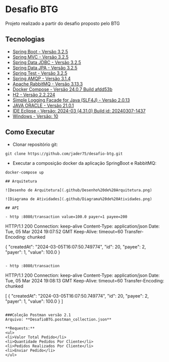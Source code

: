 # Desafio BTG
Projeto realizado a partir do desafio proposto pelo BTG

## Tecnologias
 
- [Spring Boot - Versão 3.2.5](https://spring.io/projects/spring-boot)
- [Spring MVC - Versão 3.2.5](https://docs.spring.io/spring-framework/reference/web/webmvc.html)
- [Spring Data JDBC - Versão 3.2.5](https://spring.io/projects/spring-data-jdbc)
- [Spring Data JPA - Versão 3.2.5](https://spring.io/projects/spring-data-jpa)
- [Spring Test - Versão 3.2.5](https://docs.spring.io/spring-framework/reference/web/webmvc-test.html)
- [Spring AMQP - Versão 3.1.4](https://spring.io/projects/spring-amqp)
- [Apache RabbitMQ - Versão 3.13.3](https://www.rabbitmq.com/)
- [Docker Compose - Versão 24.0.7 Build afdd53b](https://docs.docker.com/compose/)
- [H2 - Versão 2.2.224](https://www.h2database.com/html/main.html)
- [Simple Logging Facade for Java (SLF4J) - Versão 2.0.13](https://slf4j.org/)
- [JAVA ORACLE - Versão 21.0.1](https://www.oracle.com/java/technologies/java-se-glance.html)
- [IDE Eclipse - Versão: 2024-03 (4.31.0) Build id: 20240307-1437](https://www.eclipse.org/)
- [Windows - Versão: 10](https://www.microsoft.com/pt-br/windows/?r=1)

## Como Executar

- Clonar repositório git:
```
git clone https://github.com/jader75/desafio-btg.git
```
- Executar a composição docker da aplicação SpringBoot e RabbitMQ:
```
docker-compose up

## Arquitetura

![Desenho de Arquitetura](.github/Desenho%20de%20Arquitetura.png)

![Diagrama de Atividades](.github/Diagrama%20de%20Atividades.png)

## API

- http :8080/transaction value=100.0 payer=1 payee=200
```
HTTP/1.1 200
Connection: keep-alive
Content-Type: application/json
Date: Tue, 05 Mar 2024 19:07:52 GMT
Keep-Alive: timeout=60
Transfer-Encoding: chunked

{
    "createdAt": "2024-03-05T16:07:50.749774",
    "id": 20,
    "payee": 2,
    "payer": 1,
    "value": 100.0
}
```

- http :8080/transaction
```
HTTP/1.1 200
Connection: keep-alive
Content-Type: application/json
Date: Tue, 05 Mar 2024 19:08:13 GMT
Keep-Alive: timeout=60
Transfer-Encoding: chunked

[
    {
        "createdAt": "2024-03-05T16:07:50.749774",
        "id": 20,
        "payee": 2,
        "payer": 1,
        "value": 100.0
    }
]
```

###Coleção Postman versão 2.1
Arquivo: **DesafioBTG.postman_collection.json**

**Requests:**
<ul>
<li>Valor Total Pedido</li>
<li>Quantidade Pedidos Por Cliente</li>
<li>Pedidos Realizados Por Cliente</li>
<li>Enviar Pedido</li>
</ul>